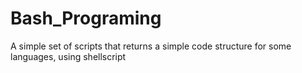 # Bash_Programing
A simple set of scripts that returns a simple code structure for some languages, using shellscript
